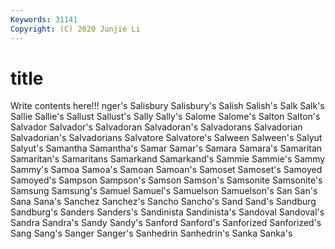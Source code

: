 ```yaml
---
Keywords: 31141
Copyright: (C) 2020 Junjie Li
---
```


# title

Write contents here!!!
nger's 
Salisbury 
Salisbury's 
Salish 
Salish's 
Salk 
Salk's 
Sallie 
Sallie's
Sallust 
Sallust's 
Sally 
Sally's 
Salome 
Salome's 
Salton 
Salton's 
Salvador 
Salvador's
Salvadoran 
Salvadoran's 
Salvadorans 
Salvadorian 
Salvadorian's 
Salvadorians 
Salvatore 
Salvatore's 
Salween 
Salween's
Salyut 
Salyut's 
Samantha 
Samantha's 
Samar 
Samar's 
Samara 
Samara's 
Samaritan 
Samaritan's
Samaritans 
Samarkand 
Samarkand's 
Sammie 
Sammie's 
Sammy 
Sammy's 
Samoa 
Samoa's 
Samoan
Samoan's 
Samoset 
Samoset's 
Samoyed 
Samoyed's 
Sampson 
Sampson's 
Samson 
Samson's 
Samsonite
Samsonite's 
Samsung 
Samsung's 
Samuel 
Samuel's 
Samuelson 
Samuelson's 
San 
San's 
Sana
Sana's 
Sanchez 
Sanchez's 
Sancho 
Sancho's 
Sand 
Sand's 
Sandburg 
Sandburg's 
Sanders
Sanders's 
Sandinista 
Sandinista's 
Sandoval 
Sandoval's 
Sandra 
Sandra's 
Sandy 
Sandy's 
Sanford
Sanford's 
Sanforized 
Sanforized's 
Sang 
Sang's 
Sanger 
Sanger's 
Sanhedrin 
Sanhedrin's 
Sanka
Sanka's 
